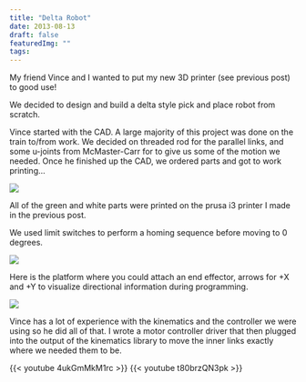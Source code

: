 ```yaml
---
title: "Delta Robot"
date: 2013-08-13
draft: false
featuredImg: ""
tags: 
---
```


My friend Vince and I wanted to put my new 3D printer (see previous post) to good use!

We decided to design and build a delta style pick and place robot from scratch.

Vince started with the CAD. A large majority of this project was done on the train to/from work. We decided on threaded rod for the parallel links, and some u-joints from McMaster-Carr for to give us some of the motion we needed. Once he finished up the CAD, we ordered parts and got to work printing…

![](/deltarobot/delta3.jpg)

All of the green and white parts were printed on the prusa i3 printer I made in the previous post.

We used limit switches to perform a homing sequence before moving to 0 degrees.

![](/deltarobot/delta1.jpg)

Here is the platform where you could attach an end effector, arrows for +X and +Y to visualize directional information during programming.

![](/deltarobot/delta2.jpg)

Vince has a lot of experience with the kinematics and the controller we were using so he did all of that. I wrote a motor controller driver that then plugged into the output of the kinematics library to move the inner links exactly where we needed them to be.

{{< youtube 4ukGmMkM1rc >}}
{{< youtube t80brzQN3pk >}}